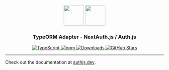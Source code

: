 <p align="center">
  <br/>
  <a href="https://authjs.dev" target="_blank">
    <img height="64px" src="https://authjs.dev/img/logo-sm.png" />
  </a>
  <a href="https://typeorm.io" target="_blank">
    <img height="64px" src="https://authjs.dev/img/adapters/typeorm.png"/>
  </a>
  <h3 align="center"><b>TypeORM Adapter</b> - NextAuth.js / Auth.js</a></h3>
  <p align="center" style="align: center;">
    <a href="https://npm.im/@auth/typeorm-adapter">
      <img src="https://img.shields.io/badge/TypeScript-blue?style=flat-square" alt="TypeScript" />
    </a>
    <a href="https://npm.im/@auth/typeorm-adapter">
      <img alt="npm" src="https://img.shields.io/npm/v/@auth/typeorm-adapter?color=green&label=@auth/typeorm-adapter&style=flat-square">
    </a>
    <a href="https://www.npmtrends.com/@auth/typeorm-adapter">
      <img src="https://img.shields.io/npm/dm/@auth/typeorm-adapter?label=%20downloads&style=flat-square" alt="Downloads" />
    </a>
    <a href="https://github.com/nextauthjs/next-auth/stargazers">
      <img src="https://img.shields.io/github/stars/nextauthjs/next-auth?style=flat-square" alt="GitHub Stars" />
    </a>
  </p>
</p>

---

Check out the documentation at [authjs.dev](https://authjs.dev/reference/adapter/typeorm).
